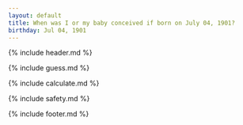 ```yaml
---
layout: default
title: When was I or my baby conceived if born on July 04, 1901?
birthday: Jul 04, 1901
---
```


{% include header.md %}

{% include guess.md %}

{% include calculate.md %}

{% include safety.md %}

{% include footer.md %}




